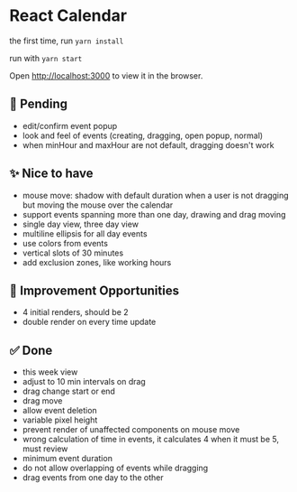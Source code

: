# React Calendar

the first time, run `yarn install`

run with `yarn start`

Open [http://localhost:3000](http://localhost:3000) to view it in the browser.

## 🚨 Pending

- edit/confirm event popup
- look and feel of events (creating, dragging, open popup, normal)
- when minHour and maxHour are not default, dragging doesn't work

## ✨ Nice to have

- mouse move: shadow with default duration when a user is not dragging but moving the mouse over the calendar
- support events spanning more than one day, drawing and drag moving
- single day view, three day view
- multiline ellipsis for all day events
- use colors from events
- vertical slots of 30 minutes
- add exclusion zones, like working hours

## 🚀 Improvement Opportunities

- 4 initial renders, should be 2
- double render on every time update

## ✅ Done

- this week view
- adjust to 10 min intervals on drag
- drag change start or end
- drag move
- allow event deletion
- variable pixel height
- prevent render of unaffected components on mouse move
- wrong calculation of time in events, it calculates 4 when it must be 5, must review
- minimum event duration
- do not allow overlapping of events while dragging
- drag events from one day to the other
